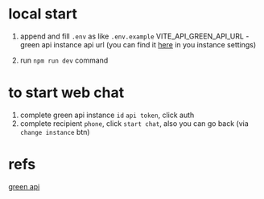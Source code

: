 # local start

1. append and fill `.env` as like `.env.example`
   VITE_API_GREEN_API_URL - green api instance api url (you can find it [here](https://console.green-api.com/) in you instance settings)

2. run `npm run dev` command

# to start web chat

1. complete green api instance `id` `api token`, click auth
2. complete recipient `phone`, click `start chat`, also you can go back (via `change instance` btn)

# refs

[green api](https://green-api.com/docs/api)
